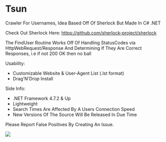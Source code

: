 # Tsun
Crawler For Usernames, Idea Based Off Of Sherlock But Made In C# .NET

Check Out Sherlock Here: 
https://github.com/sherlock-project/sherlock

The FindUser Routine Works Off Of Handling StatusCodes via HttpWebRequest/Response And Determining If They Are Correct Responses, i.e if not 200 OK then no ball

Usability:
- Customizable Website & User-Agent List (.lst format)
- Drag'N'Drop Install


Side Info:
- .NET Framework 4.7.2 & Up
- Lightweight
- Search Times Are Affected By A Users Connection Speed
- New Versions Of The Source Will Be Released In Due Time

Please Report False Positives By Creating An Issue.

<img src="https://user-images.githubusercontent.com/80434330/110720921-55c09b00-8207-11eb-8091-2528307b3d01.PNG">
